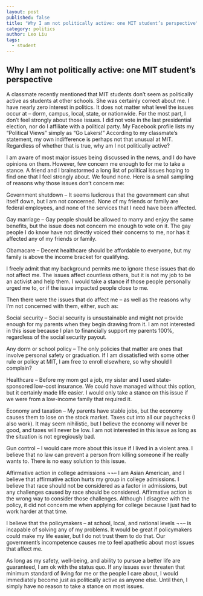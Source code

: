 ```yaml
---
layout: post
published: false
title: "Why I am not politically active: one MIT student’s perspective"
category: politics
author: Leo Liu
tags: 
  - student
---
```


## Why I am not politically active: one MIT student’s perspective

A classmate recently mentioned that MIT students don’t seem as politically active as students at other schools. She was certainly correct about me. I have nearly zero interest in politics. It does not matter what level the issues occur at – dorm, campus, local, state, or nationwide. For the most part, I don’t feel strongly about those issues. I did not vote in the last presidential election, nor do I affiliate with a political party. My Facebook profile lists my “Political Views” simply as “Go Lakers!” According to my classmate’s statement, my own indifference is perhaps not that unusual at MIT. Regardless of whether that is true, why am I not politically active?

I am aware of most major issues being discussed in the news, and I do have opinions on them. However, few concern me enough to for me to take a stance. A friend and I brainstormed a long list of political issues hoping to find one that I feel strongly about. We found none. Here is a small sampling of reasons why those issues don’t concern me:

Government shutdown – It seems ludicrous that the government can shut itself down, but I am not concerned. None of my friends or family are federal employees, and none of the services that I need have been affected.

Gay marriage – Gay people should be allowed to marry and enjoy the same benefits, but the issue does not concern me enough to vote on it. The gay people I do know have not directly voiced their concerns to me, nor has it affected any of my friends or family.

Obamacare – Decent healthcare should be affordable to everyone, but my family is above the income bracket for qualifying.

I freely admit that my background permits me to ignore these issues that do not affect me. The issues affect countless others, but it is not my job to be an activist and help them. I would take a stance if those people personally urged me to, or if the issue impacted people close to me.

Then there were the issues that do affect me – as well as the reasons why I’m not concerned with them, either, such as:

Social security – Social security is unsustainable and might not provide enough for my parents when they begin drawing from it. I am not interested in this issue because I plan to financially support my parents 100%, regardless of the social security payout.

Any dorm or school policy – The only policies that matter are ones that involve personal safety or graduation. If I am dissatisfied with some other rule or policy at MIT, I am free to enroll elsewhere, so why should I complain? 

Healthcare – Before my mom got a job, my sister and I used state-sponsored low-cost insurance. We could have managed without this option, but it certainly made life easier. I would only take a stance on this issue if we were from a low-income family that required it.

Economy and taxation – My parents have stable jobs, but the economy causes them to lose on the stock market. Taxes cut into all our paychecks (I also work). It may seem nihilistic, but I believe the economy will never be good, and taxes will never be low. I am not interested in this issue as long as the situation is not egregiously bad.

Gun control – I would care more about this issue if I lived in a violent area. I believe that no law can prevent a person from killing someone if he really wants to. There is no easy solution to this issue.

Affirmative action in college admissions ¬¬– I am Asian American, and I believe that affirmative action hurts my group in college admissions. I believe that race should not be considered as a factor in admissions, but any challenges caused by race should be considered. Affirmative action is the wrong way to consider those challenges. Although I disagree with the policy, it did not concern me when applying for college because I just had to work harder at that time.

I believe that the policymakers – at school, local, and national levels ¬¬– is incapable of solving any of my problems. It would be great if policymakers could make my life easier, but I do not trust them to do that. Our government’s incompetence causes me to feel apathetic about most issues that affect me.

As long as my safety, well-being, and ability to pursue a better life are guaranteed, I am ok with the status quo. If any issues ever threaten that minimum standard of living for me or the people I care about, I would immediately become just as politically active as anyone else. Until then, I simply have no reason to take a stance on most issues.
